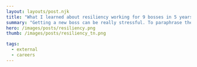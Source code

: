 ```yaml
---
layout: layouts/post.njk
title: "What I learned about resiliency working for 9 bosses in 5 years"
summary: "Getting a new boss can be really stressful. To paraphrase the great philosopher F. Gump, you usually have little input into who that is, so you don’t know what you're going to get until you've had the time to work with them. I should know."
hero: /images/posts/resiliency.png
thumb: /images/posts/resiliency_tn.png

tags:
  - external
  - careers
---
```

